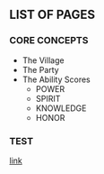 ## LIST OF PAGES

### CORE CONCEPTS
- The Village
- The Party
- The Ability Scores
  - POWER
  - SPIRIT
  - KNOWLEDGE
  - HONOR

### TEST

[link](/creatingacharacter.md)